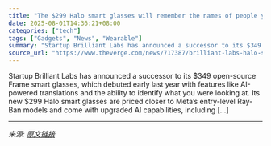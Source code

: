 ```yaml
---
title: "The $299 Halo smart glasses will remember the names of people you meet"
date: 2025-08-01T14:36:21+08:00
categories: ["tech"]
tags: ["Gadgets", "News", "Wearable"]
summary: "Startup Brilliant Labs has announced a successor to its $349 open-source Frame smart glasses, which debuted early last year with features like AI-powered translations and the ability to identify what "
source_url: "https://www.theverge.com/news/717387/brilliant-labs-halo-smart-glasses-noa-ai"
---
```


Startup Brilliant Labs has announced a successor to its $349 open-source Frame smart glasses, which debuted early last year with features like AI-powered translations and the ability to identify what you were looking at. Its new $299 Halo smart glasses are priced closer to Meta’s entry-level Ray-Ban models and come with upgraded AI capabilities, including [&#8230;]

---

*来源: [原文链接](https://www.theverge.com/news/717387/brilliant-labs-halo-smart-glasses-noa-ai)*
